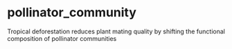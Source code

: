 # pollinator_community
Tropical deforestation reduces plant mating quality by shifting the functional composition of pollinator communities

